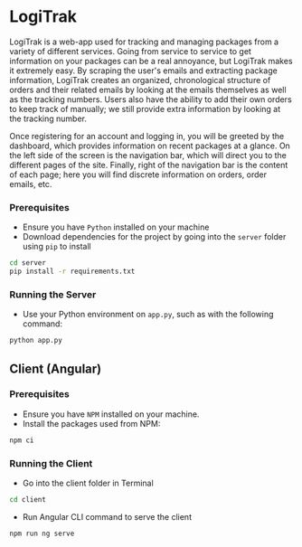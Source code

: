 # LogiTrak

LogiTrak is a web-app used for tracking and managing packages from a variety of different services. Going from service to service to get information on your packages can be a real annoyance, but LogiTrak makes it extremely easy. By scraping the user's emails and extracting package information, LogiTrak creates an organized, chronological structure of orders and their related emails by looking at the emails themselves as well as the tracking numbers. Users also have the ability to add their own orders to keep track of manually; we still provide extra information by looking at the tracking number.

Once registering for an account and logging in, you will be greeted by the dashboard, which provides information on recent packages at a glance. On the left side of the screen is the navigation bar, which will direct you to the different pages of the site. Finally, right of the navigation bar is the content of each page; here you will find discrete information on orders, order emails, etc.

### Prerequisites
- Ensure you have `Python` installed on your machine
- Download dependencies for the project by going into the `server` folder using `pip` to install
```bash
cd server
pip install -r requirements.txt
```

### Running the Server
- Use your Python environment on `app.py`, such as with the following command: 
```bash
python app.py
```

## Client (Angular)

### Prerequisites
- Ensure you have `NPM` installed on your machine.
- Install the packages used from NPM:
```bash
npm ci
```

### Running the Client
- Go into the client folder in Terminal
```bash
cd client
```
- Run Angular CLI command to serve the client 
```bash
npm run ng serve
```
